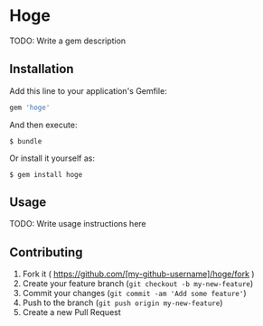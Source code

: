 # Hoge

TODO: Write a gem description

## Installation

Add this line to your application's Gemfile:

```ruby
gem 'hoge'
```

And then execute:

    $ bundle

Or install it yourself as:

    $ gem install hoge

## Usage

TODO: Write usage instructions here

## Contributing

1. Fork it ( https://github.com/[my-github-username]/hoge/fork )
2. Create your feature branch (`git checkout -b my-new-feature`)
3. Commit your changes (`git commit -am 'Add some feature'`)
4. Push to the branch (`git push origin my-new-feature`)
5. Create a new Pull Request
